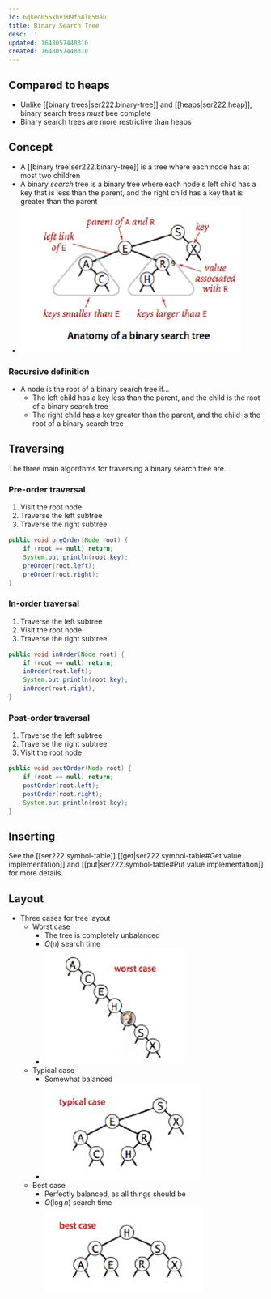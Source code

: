 ```yaml
---
id: 6qkeo055xhvi09f68l050au
title: Binary Search Tree
desc: ''
updated: 1648057448310
created: 1648057448310
---
```


## Compared to heaps

- Unlike [[binary trees|ser222.binary-tree]] and [[heaps|ser222.heap]], binary search trees *must* bee complete
- Binary search trees are more restrictive than heaps

## Concept

- A [[binary tree|ser222.binary-tree]] is a tree where each node has at most two children
- A binary *search* tree is a binary tree where each node's left child has a key that is less than the parent, and the right child has a key that is greater than the parent
- ![](/assets/images/2022-03-23-10-48-39.png)

### Recursive definition

- A node is the root of a binary search tree if...
    - The left child has a key less than the parent, and the child is the root of a binary search tree
    - The right child has a key greater than the parent, and the child is the root of a binary search tree
## Traversing

The three main algorithms for traversing a binary search tree are...

### Pre-order traversal

1. Visit the root node
2. Traverse the left subtree
3. Traverse the right subtree

```java
public void preOrder(Node root) {
    if (root == null) return;
    System.out.println(root.key);
    preOrder(root.left);
    preOrder(root.right);
}
```

### In-order traversal

1. Traverse the left subtree
2. Visit the root node
3. Traverse the right subtree

```java
public void inOrder(Node root) {
    if (root == null) return;
    inOrder(root.left);
    System.out.println(root.key);
    inOrder(root.right);
}
```

### Post-order traversal

1. Traverse the left subtree
2. Traverse the right subtree
3. Visit the root node

```java
public void postOrder(Node root) {
    if (root == null) return;
    postOrder(root.left);
    postOrder(root.right);
    System.out.println(root.key);
}
```

## Inserting

See the [[ser222.symbol-table]] [[get|ser222.symbol-table#Get value implementation]] and [[put|ser222.symbol-table#Put value implementation]] for more details.

## Layout

- Three cases for tree layout
    - Worst case
        - The tree is completely unbalanced
        - $O(n)$ search time
        - ![](/assets/images/2022-03-23-11-19-46.png)
    - Typical case
        - Somewhat balanced
        - ![](/assets/images/2022-03-23-11-20-25.png)
    - Best case
        - Perfectly balanced, as all things should be
        - $O(\log n)$ search time
        ![](/assets/images/2022-03-23-11-20-57.png)